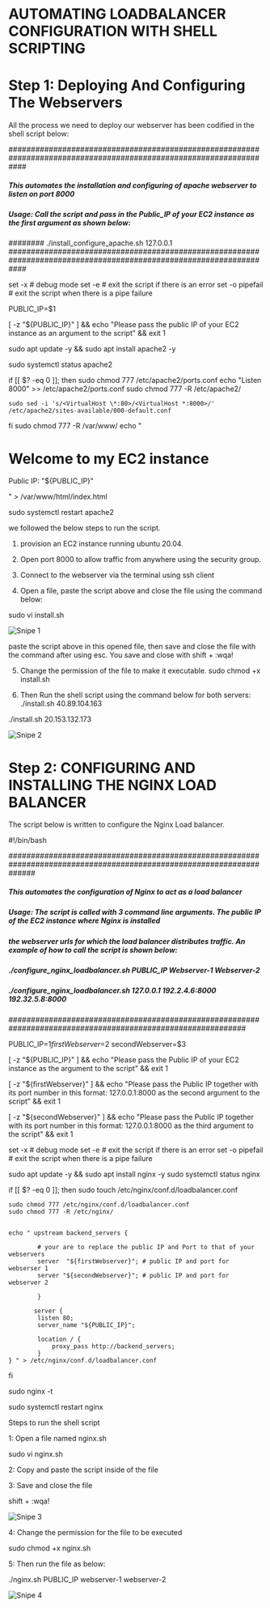 # AUTOMATING LOADBALANCER CONFIGURATION WITH SHELL SCRIPTING

# Step 1: Deploying And Configuring The Webservers

All the process we need to deploy our webserver has been codified in the shell script below:

####################################################################################################################
##### This automates the installation and configuring of apache webserver to listen on port 8000
##### Usage: Call the script and pass in the Public_IP of your EC2 instance as the first argument as shown below:
######## ./install_configure_apache.sh 127.0.0.1
####################################################################################################################

set -x # debug mode
set -e # exit the script if there is an error
set -o pipefail # exit the script when there is a pipe failure

PUBLIC_IP=$1

[ -z "${PUBLIC_IP}" ] && echo "Please pass the public IP of your EC2 instance as an argument to the script" && exit 1

sudo apt update -y &&  sudo apt install apache2 -y

sudo systemctl status apache2

if [[ $? -eq 0 ]]; then
    sudo chmod 777 /etc/apache2/ports.conf
    echo "Listen 8000" >> /etc/apache2/ports.conf
    sudo chmod 777 -R /etc/apache2/

    sudo sed -i 's/<VirtualHost \*:80>/<VirtualHost *:8000>/' /etc/apache2/sites-available/000-default.conf

fi
sudo chmod 777 -R /var/www/
echo "<!DOCTYPE html>
        <html>
        <head>
            <title>My EC2 Instance</title>
        </head>
        <body>
            <h1>Welcome to my EC2 instance</h1>
            <p>Public IP: "${PUBLIC_IP}"</p>
        </body>
        </html>" > /var/www/html/index.html

sudo systemctl restart apache2

we followed the below steps to run the script.

1. provision an EC2 instance running ubuntu 20.04.

2. Open port 8000 to allow traffic from anywhere using the security group.

3. Connect to the webserver via the terminal using ssh client

4. Open a file, paste the script above and close the file using the command below:

sudo vi install.sh

![Snipe 1](https://github.com/Mirahkeyz/Darey.io-Projects/assets/134533695/9978dea3-6466-4e2b-9ac5-6f6ecec7f00b)

paste the script above in this opened file, then save and close the file with the command after using esc. You save and close with shift + :wqa!

5. Change the permission of the file to make it executable.
sudo chmod +x install.sh

6. Then Run the shell script using the command below for both servers:
./install.sh 40.89.104.163

./install.sh 20.153.132.173

![Snipe 2](https://github.com/Mirahkeyz/Darey.io-Projects/assets/134533695/4590b393-9b41-44ce-8212-fe9018fdf6c8)

# Step 2: CONFIGURING AND INSTALLING THE NGINX LOAD BALANCER

The script below is written to configure the Nginx Load balancer.

#!/bin/bash

######################################################################################################################
##### This automates the configuration of Nginx to act as a load balancer
##### Usage: The script is called with 3 command line arguments. The public IP of the EC2 instance where Nginx is installed
##### the webserver urls for which the load balancer distributes traffic. An example of how to call the script is shown below:
##### ./configure_nginx_loadbalancer.sh PUBLIC_IP Webserver-1 Webserver-2
#####  ./configure_nginx_loadbalancer.sh 127.0.0.1 192.2.4.6:8000  192.32.5.8:8000
############################################################################################################# 

PUBLIC_IP=$1
firstWebserver=$2
secondWebserver=$3

[ -z "${PUBLIC_IP}" ] && echo "Please pass the Public IP of your EC2 instance as the argument to the script" && exit 1

[ -z "${firstWebserver}" ] && echo "Please pass the Public IP together with its port number in this format: 127.0.0.1:8000 as the second argument to the script" && exit 1

[ -z "${secondWebserver}" ] && echo "Please pass the Public IP together with its port number in this format: 127.0.0.1:8000 as the third argument to the script" && exit 1

set -x # debug mode
set -e # exit the script if there is an error
set -o pipefail # exit the script when there is a pipe failure


sudo apt update -y && sudo apt install nginx -y
sudo systemctl status nginx

if [[ $? -eq 0 ]]; then
    sudo touch /etc/nginx/conf.d/loadbalancer.conf

    sudo chmod 777 /etc/nginx/conf.d/loadbalancer.conf
    sudo chmod 777 -R /etc/nginx/

    
    echo " upstream backend_servers {

            # your are to replace the public IP and Port to that of your webservers
            server  "${firstWebserver}"; # public IP and port for webserser 1
            server "${secondWebserver}"; # public IP and port for webserver 2

            }

           server {
            listen 80;
            server_name "${PUBLIC_IP}";

            location / {
                proxy_pass http://backend_servers;   
            }
    } " > /etc/nginx/conf.d/loadbalancer.conf
fi

sudo nginx -t

sudo systemctl restart nginx

Steps to run the shell script

1: Open a file named nginx.sh

sudo vi nginx.sh

2: Copy and paste the script inside of the file

3: Save and close the file

shift + :wqa!

![Snipe 3](https://github.com/Mirahkeyz/Darey.io-Projects/assets/134533695/a77c0464-8667-4af2-b9a2-5230553eaacd)


4: Change the permission for the file to be executed

sudo chmod +x nginx.sh

5: Then run the file as below:

./nginx.sh PUBLIC_IP webserver-1 webserver-2

![Snipe 4](https://github.com/Mirahkeyz/Darey.io-Projects/assets/134533695/a43bf6fc-a8c3-4e74-80fc-bccc50feeee0)

